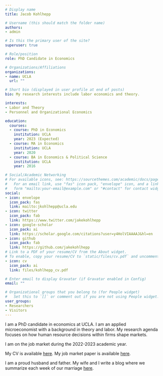 ```yaml
---
# Display name
title: Jacob Kohlhepp

# Username (this should match the folder name)
authors:
- admin

# Is this the primary user of the site?
superuser: true

# Role/position
role: PhD Candidate in Economics

# Organizations/Affiliations
organizations:
- name: UCLA
  url: ""

# Short bio (displayed in user profile at end of posts)
bio: My research interests include labor economics and theory.

interests:
- Labor and Theory
- Personnel and Organizational Economics

education:
  courses:
  - course: PhD in Economics
    institution: UCLA
    year: 2023 (Expected)
  - course: MA in Economics
    institution: UCLA
    year: 2020
  - course: BA in Economics & Political Science
    institution: UCLA
    year: 2016

# Social/Academic Networking
# For available icons, see: https://sourcethemes.com/academic/docs/page-builder/#icons
#   For an email link, use "fas" icon pack, "envelope" icon, and a link in the
#   form "mailto:your-email@example.com" or "#contact" for contact widget.
social:
- icon: envelope
  icon_pack: fas
  link: mailto:jkohlhepp@ucla.edu
- icon: twitter
  icon_pack: fab
  link: https://www.twitter.com/jakekohlhepp
- icon: google-scholar
  icon_pack: ai
  link: https://scholar.google.com/citations?user=y4HolVIAAAAJ&hl=en
- icon: github
  icon_pack: fab
  link: https://github.com/jakekohlhepp
# Link to a PDF of your resume/CV from the About widget.
# To enable, copy your resume/CV to `static/files/cv.pdf` and uncomment the lines below.
- icon: cv
  icon_pack: ai
  link: files/kohlhepp_cv.pdf

# Enter email to display Gravatar (if Gravatar enabled in Config)
email: ""

# Organizational groups that you belong to (for People widget)
#   Set this to `[]` or comment out if you are not using People widget.
user_groups:
- Researchers
- Visitors
---
```


I am a PhD candidate in economics at UCLA. I am an applied microeconomist with a background in theory and labor. My research agenda focuses on how human resource decisions within firms shape markets.

I am on the job market during the 2022-2023 academic year.

My CV is available [here](files/kohlhepp_cv.pdf). My job market paper is available [here](files/kohlhepp_jmp.pdf).

I am a proud husband and father. My wife and I write a blog where we summarize each week of our marriage [here](https://www.thekohlhepps.com).
